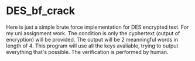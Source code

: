 # DES_bf_crack
Here is just a simple brute force implementation for DES encrypted text. For my uni assignment work.
The condition is only the cyphertext (output of encryption) will be provided. The output will be 2 meanningful words in length of 4.
This program will use all the keys avaliable, trying to output everything that's possible.
The verification is performed by human.
